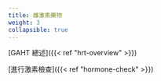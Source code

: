 ```yaml
---
title: 雌激素藥物
weight: 3
collapsible: true
---
```


[GAHT 總述]({{< ref "hrt-overview" >}})

[進行激素檢查]({{< ref "hormone-check" >}})
